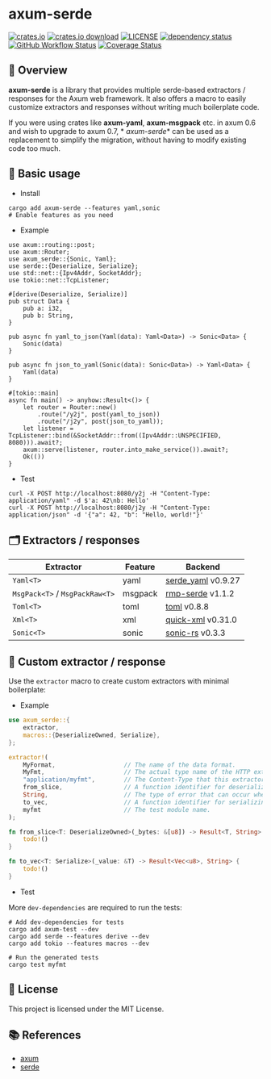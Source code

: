 # axum-serde

[![crates.io](https://img.shields.io/crates/v/axum-serde)](https://crates.io/crates/axum-serde)
[![crates.io download](https://img.shields.io/crates/d/axum-serde)](https://crates.io/crates/axum-serde)
[![LICENSE](https://img.shields.io/badge/license-MIT-blue)](https://github.com/gengteng/axum-serde/blob/main/LICENSE)
[![dependency status](https://deps.rs/repo/github/gengteng/axum-serde/status.svg)](https://deps.rs/repo/github/gengteng/axum-serde)
[![GitHub Workflow Status](https://img.shields.io/github/actions/workflow/status/gengteng/axum-serde/.github/workflows/main.yml?branch=main)](https://github.com/gengteng/axum-serde/actions/workflows/ci.yml)
[![Coverage Status](https://coveralls.io/repos/github/gengteng/axum-serde/badge.svg?branch=main)](https://coveralls.io/github/gengteng/axum-serde?branch=main)

## 📑 Overview

**axum-serde** is a library that provides multiple serde-based extractors / responses for the Axum web framework. It
also offers a macro to easily customize extractors and responses without writing much boilerplate code.

If you were using crates like **axum-yaml**, **axum-msgpack** etc. in axum 0.6 and wish to upgrade to axum 0.7, *
*axum-serde** can be used as a replacement to simplify the migration, without having to modify existing code too much.

## 🚀 Basic usage

* Install

```shell
cargo add axum-serde --features yaml,sonic
# Enable features as you need
```

* Example

```rust,ignore
use axum::routing::post;
use axum::Router;
use axum_serde::{Sonic, Yaml};
use serde::{Deserialize, Serialize};
use std::net::{Ipv4Addr, SocketAddr};
use tokio::net::TcpListener;

#[derive(Deserialize, Serialize)]
pub struct Data {
    pub a: i32,
    pub b: String,
}

pub async fn yaml_to_json(Yaml(data): Yaml<Data>) -> Sonic<Data> {
    Sonic(data)
}

pub async fn json_to_yaml(Sonic(data): Sonic<Data>) -> Yaml<Data> {
    Yaml(data)
}

#[tokio::main]
async fn main() -> anyhow::Result<()> {
    let router = Router::new()
        .route("/y2j", post(yaml_to_json))
        .route("/j2y", post(json_to_yaml));
    let listener = TcpListener::bind(&SocketAddr::from((Ipv4Addr::UNSPECIFIED, 8080))).await?;
    axum::serve(listener, router.into_make_service()).await?;
    Ok(())
}
```

* Test

```shell
curl -X POST http://localhost:8080/y2j -H "Content-Type: application/yaml" -d $'a: 42\nb: Hello'
curl -X POST http://localhost:8080/j2y -H "Content-Type: application/json" -d '{"a": 42, "b": "Hello, world!"}'
```

## 🗂️ Extractors / responses

| Extractor                      | Feature | Backend                                                   |
|--------------------------------|---------|-----------------------------------------------------------|
| `Yaml<T>`                      | yaml    | [serde_yaml](https://crates.io/crates/serde_yaml) v0.9.27 |
| `MsgPack<T>` / `MsgPackRaw<T>` | msgpack | [rmp-serde](https://crates.io/crates/rmp-serde) v1.1.2    |
| `Toml<T>`                      | toml    | [toml](https://crates.io/crates/toml) v0.8.8              |
| `Xml<T>`                       | xml     | [quick-xml](https://crates.io/crates/quick-xml) v0.31.0   |
| `Sonic<T>`                     | sonic   | [sonic-rs](https://crates.io/crates/sonic-rs) v0.3.3      |

## 🎁 Custom extractor / response

Use the `extractor` macro to create custom extractors with minimal boilerplate:

* Example

```rust
use axum_serde::{
    extractor,
    macros::{DeserializeOwned, Serialize},
};

extractor!(
    MyFormat,                   // The name of the data format.
    MyFmt,                      // The actual type name of the HTTP extractor/response.
    "application/myfmt",        // The Content-Type that this extractor supports.
    from_slice,                 // A function identifier for deserializing data from the HTTP request body.
    String,                     // The type of error that can occur when deserializing from the request body.
    to_vec,                     // A function identifier for serializing the HTTP response body to bytes.
    myfmt                       // The test module name.
);

fn from_slice<T: DeserializeOwned>(_bytes: &[u8]) -> Result<T, String> {
    todo!()
}

fn to_vec<T: Serialize>(_value: &T) -> Result<Vec<u8>, String> {
    todo!()
}
```

* Test

More `dev-dependencies` are required to run the tests:

```shell
# Add dev-dependencies for tests
cargo add axum-test --dev
cargo add serde --features derive --dev
cargo add tokio --features macros --dev

# Run the generated tests
cargo test myfmt
```

## 📜 License

This project is licensed under the MIT License.

## 📚 References

* [axum](https://crates.io/crates/axum)
* [serde](https://crates.io/crates/serde)